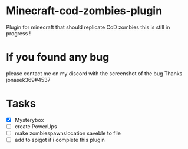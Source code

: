 # Minecraft-cod-zombies-plugin
Plugin for minecraft that should replicate CoD zombies
this is still in progress !


# If you found any bug
please contact me on my discord with the screenshot of the bug Thanks jonasek369#4537



# Tasks

- [x] Mysterybox
- [ ] create PowerUps
- [ ] make zombiespawnslocation saveble to file
- [ ] add to spigot if i complete this plugin
